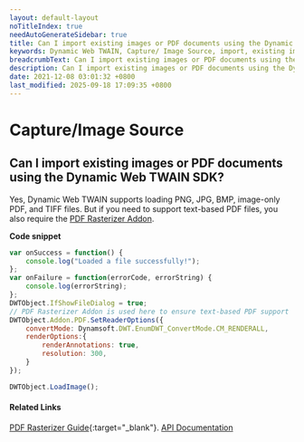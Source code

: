 ```yaml
---
layout: default-layout
noTitleIndex: true
needAutoGenerateSidebar: true
title: Can I import existing images or PDF documents using the Dynamic Web TWAIN SDK?
keywords: Dynamic Web TWAIN, Capture/ Image Source, import, existing images
breadcrumbText: Can I import existing images or PDF documents using the Dynamic Web TWAIN SDK?
description: Can I import existing images or PDF documents using the Dynamic Web TWAIN SDK?
date: 2021-12-08 03:01:32 +0800
last_modified: 2025-09-18 17:09:35 +0800
---
```


# Capture/Image Source

## Can I import existing images or PDF documents using the Dynamic Web TWAIN SDK?

Yes, Dynamic Web TWAIN supports loading PNG, JPG, BMP, image-only PDF, and TIFF files. But if you need to support text-based PDF files, you also require the <a href="https://www.dynamsoft.com/web-twain/pdf-to-image-javascript/" target="_blank">PDF Rasterizer Addon</a>.

**Code snippet**

```javascript
var onSuccess = function() {
    console.log("Loaded a file successfully!");
};
var onFailure = function(errorCode, errorString) {
    console.log(errorString);
};
DWTObject.IfShowFileDialog = true;
// PDF Rasterizer Addon is used here to ensure text-based PDF support
DWTObject.Addon.PDF.SetReaderOptions({
    convertMode: Dynamsoft.DWT.EnumDWT_ConvertMode.CM_RENDERALL,
    renderOptions:{
        renderAnnotations: true,
        resolution: 300,
    }
});

DWTObject.LoadImage();
```

#### Related Links
[PDF Rasterizer Guide](/_articles/extended-usage/pdf-processing.md){:target="_blank"}.
[API Documentation](/_articles/info/api/Addon_PDF.md)